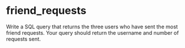 # friend_requests
Write a SQL query that returns the three users who have sent the most friend requests. Your query should return the username and number of requests sent. 
